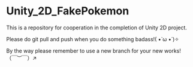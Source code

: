 # Unity_2D_FakePokemon
This is a repository for cooperation in the completion of Unity 2D project.

Please do git pull and push when you do something badass!( •̀ ω •́ )✧

By the way please remember to use a new branch for your new works!（￣︶￣）↗　
